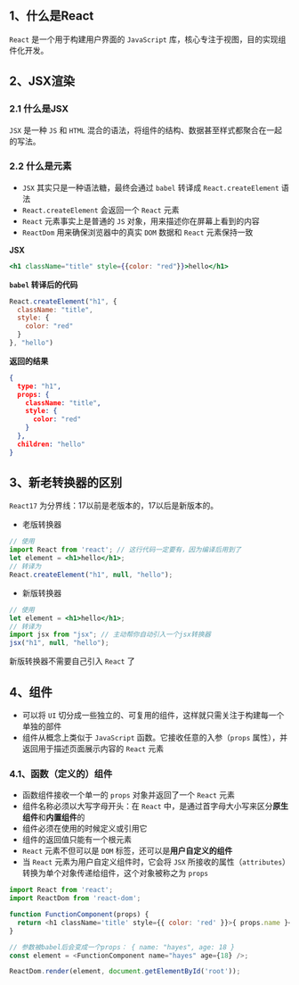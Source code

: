 ## 1、什么是React

`React` 是一个用于构建用户界面的 `JavaScript` 库，核心专注于视图，目的实现组件化开发。



## 2、JSX渲染

### 2.1 什么是JSX

`JSX` 是一种 `JS` 和 `HTML` 混合的语法，将组件的结构、数据甚至样式都聚合在一起的写法。



### 2.2 什么是元素

- `JSX` 其实只是一种语法糖，最终会通过 `babel` 转译成 `React.createElement` 语法
- `React.createElement` 会返回一个 `React` 元素
- `React` 元素事实上是普通的 `JS` 对象，用来描述你在屏幕上看到的内容
- `ReactDom` 用来确保浏览器中的真实 `DOM` 数据和 `React` 元素保持一致

**JSX**

```jsx
<h1 className="title" style={{color: "red"}}>hello</h1>
```

**`babel` 转译后的代码**

```js
React.createElement("h1", {
  className: "title",
  style: {
    color: "red"
  }
}, "hello")
```

**返回的结果**

```json
{
  type: "h1",
  props: {
    className: "title",
    style: {
      color: "red"
    }
  },
  children: "hello"
}
```



## 3、新老转换器的区别

`React17` 为分界线：17以前是老版本的，17以后是新版本的。

- 老版转换器

```jsx
// 使用
import React from 'react'; // 这行代码一定要有，因为编译后用到了
let element = <h1>hello</h1>;
// 转译为
React.createElement("h1", null, "hello");
```

- 新版转换器

```jsx
// 使用
let element = <h1>hello</h1>;
// 转译为
import jsx from "jsx"; // 主动帮你自动引入一个jsx转换器
jsx("h1", null, "hello");
```

新版转换器不需要自己引入 `React` 了



## 4、组件

- 可以将 `UI` 切分成一些独立的、可复用的组件，这样就只需关注于构建每一个单独的部件
- 组件从概念上类似于 `JavaScript` 函数。它接收任意的入参（`props` 属性），并返回用于描述页面展示内容的 `React` 元素



### 4.1、函数（定义的）组件

- 函数组件接收一个单一的 `props` 对象并返回了一个 `React` 元素
- 组件名称必须以大写字母开头：在 `React` 中，是通过首字母大小写来区分**原生组件**和**内置组件**的
- 组件必须在使用的时候定义或引用它
- 组件的返回值只能有一个根元素
- `React` 元素不但可以是 `DOM` 标签，还可以是**用户自定义的组件**
- 当 `React` 元素为用户自定义组件时，它会将 `JSX` 所接收的属性（`attributes`）转换为单个对象传递给组件，这个对象被称之为 `props`

```js
import React from 'react';
import ReactDom from 'react-dom';

function FunctionComponent(props) {
  return <h1 className='title' style={{ color: 'red' }}>{ props.name }</h1>;
}

// 参数被babel后会变成一个props： { name: "hayes", age: 18 }
const element = <FunctionComponent name="hayes" age={18} />;

ReactDom.render(element, document.getElementById('root'));
```


















